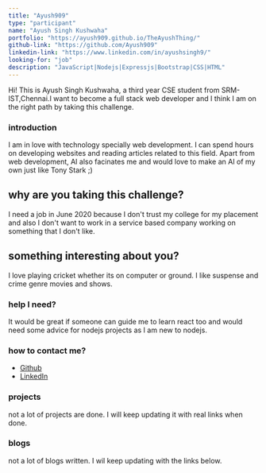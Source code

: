 ```yaml
---
title: "Ayush909"
type: "participant"
name: "Ayush Singh Kushwaha"
portfolio: "https://ayush909.github.io/TheAyushThing/"
github-link: "https://github.com/Ayush909"
linkedin-link: "https://www.linkedin.com/in/ayushsingh9/"
looking-for: "job"
description: "JavaScript|Nodejs|Expressjs|Bootstrap|CSS|HTML"
---
```


Hi! This is Ayush Singh Kushwaha, a third year CSE student from SRM-IST,Chennai.I want to become a full stack web developer and I think I am on the right path by taking this challenge.

### introduction

I am in love with technology specially web development. I can spend hours on developing websites and reading articles related to this field. Apart from web development, AI also facinates me and would love to make an AI of my own just like Tony Stark ;) 

## why are you taking this challenge?

I need a job in June 2020 because I don't trust my college for my placement and also I don't want to work in a service based company working on something that I don't like.

## something interesting about you?

I love playing cricket whether its on computer or ground.
I like suspense and crime genre movies and shows.

### help I need?

It would be great if someone can guide me to learn react too and would need some advice for nodejs projects as I am new to nodejs.

### how to contact me?

- [Github](https://github.com/Ayush909)
- [LinkedIn](https://www.linkedin.com/in/ayushsingh9/)

### projects

not a lot of projects are done. I will keep updating it with real links when done.



### blogs

not a lot of blogs written. I wil keep updating with the links below.


